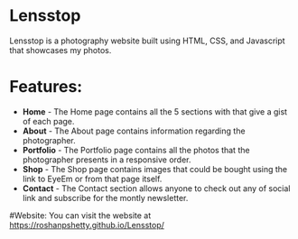 # Lensstop
Lensstop is a photography website built using HTML, CSS, and Javascript that showcases my photos. 

# Features:
* **Home** - The Home page contains all the 5 sections with that give a gist of each page.  
* **About** - The About page contains information regarding the photographer.
* **Portfolio** - The Portfolio page contains all the photos that the photographer presents in a responsive order. 
* **Shop** - The Shop page contains images that could be bought using the link to EyeEm or from that page itself.
* **Contact** - The Contact section allows anyone to check out any of social link and subscribe for the montly newsletter. 

#Website:
You can visit the website at https://roshanpshetty.github.io/Lensstop/
